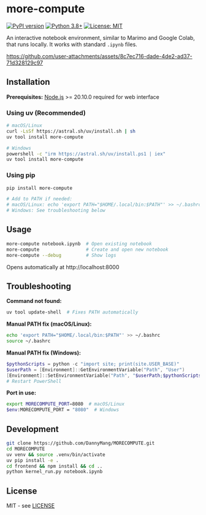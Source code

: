 # more-compute

[![PyPI version](https://badge.fury.io/py/more-compute.svg)](https://pypi.org/project/more-compute/)
[![Python 3.8+](https://img.shields.io/badge/python-3.8+-blue.svg)](https://www.python.org/downloads/)
[![License: MIT](https://img.shields.io/badge/License-MIT-yellow.svg)](LICENSE)

An interactive notebook environment, similar to Marimo and Google Colab, that runs locally. It works with standard `.ipynb` files.




https://github.com/user-attachments/assets/8c7ec716-dade-4de2-ad37-71d328129c97




## Installation

**Prerequisites:** [Node.js](https://nodejs.org/) >= 20.10.0 required for web interface

### Using uv (Recommended)

```bash
# macOS/Linux
curl -LsSf https://astral.sh/uv/install.sh | sh
uv tool install more-compute

# Windows
powershell -c "irm https://astral.sh/uv/install.ps1 | iex"
uv tool install more-compute
```

### Using pip

```bash
pip install more-compute

# Add to PATH if needed:
# macOS/Linux: echo 'export PATH="$HOME/.local/bin:$PATH"' >> ~/.bashrc
# Windows: See troubleshooting below
```

## Usage

```bash
more-compute notebook.ipynb  # Open existing notebook
more-compute                 # Create and open new notebook
more-compute --debug         # Show logs
```

Opens automatically at http://localhost:8000

## Troubleshooting

**Command not found:**
```bash
uv tool update-shell  # Fixes PATH automatically
```

**Manual PATH fix (macOS/Linux):**
```bash
echo 'export PATH="$HOME/.local/bin:$PATH"' >> ~/.bashrc
source ~/.bashrc
```

**Manual PATH fix (Windows):**
```powershell
$pythonScripts = python -c "import site; print(site.USER_BASE)"
$userPath = [Environment]::GetEnvironmentVariable("Path", "User")
[Environment]::SetEnvironmentVariable("Path", "$userPath;$pythonScripts\Scripts", "User")
# Restart PowerShell
```

**Port in use:**
```bash
export MORECOMPUTE_PORT=8080  # macOS/Linux
$env:MORECOMPUTE_PORT = "8080"  # Windows
```

## Development

```bash
git clone https://github.com/DannyMang/MORECOMPUTE.git
cd MORECOMPUTE
uv venv && source .venv/bin/activate
uv pip install -e .
cd frontend && npm install && cd ..
python kernel_run.py notebook.ipynb
```

## License

MIT - see [LICENSE](LICENSE)
